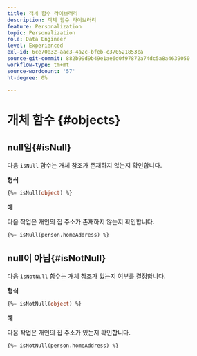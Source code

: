```yaml
---
title: 객체 함수 라이브러리
description: 객체 함수 라이브러리
feature: Personalization
topic: Personalization
role: Data Engineer
level: Experienced
exl-id: 6ce70e32-aac3-4a2c-bfeb-c370521853ca
source-git-commit: 882b99d9b49e1ae6d0f97872a74dc5a8a4639050
workflow-type: tm+mt
source-wordcount: '57'
ht-degree: 0%

---
```


# 개체 함수 {#objects}

## null임{#isNull}

다음 `isNull` 함수는 개체 참조가 존재하지 않는지 확인합니다.

**형식**

```sql
{%= isNull(object) %}
```

**예**

다음 작업은 개인의 집 주소가 존재하지 않는지 확인합니다.

```sql
{%= isNull(person.homeAddress) %}
```

## null이 아님{#isNotNull}

다음 `isNotNull` 함수는 개체 참조가 있는지 여부를 결정합니다.

**형식**

```sql
{%= isNotNull(object) %}
```

**예**

다음 작업은 개인의 집 주소가 있는지 확인합니다.

```sql
{%= isNotNull(person.homeAddress) %}
```
